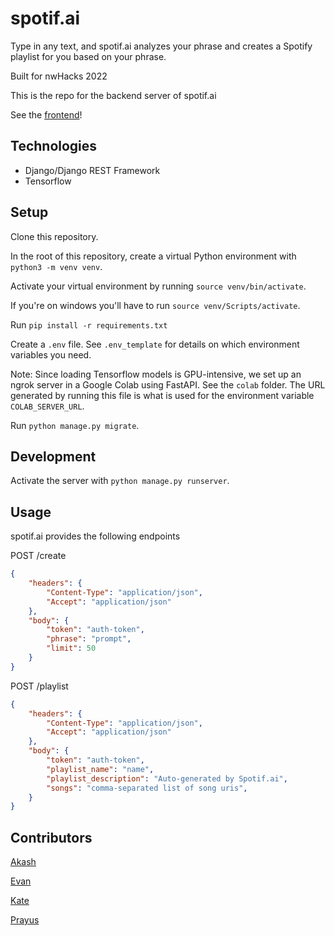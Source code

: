 # spotif.ai

Type in any text, and spotif.ai analyzes your phrase and creates a Spotify playlist for you based on your phrase.

Built for nwHacks 2022

This is the repo for the backend server of spotif.ai

See the [frontend](https://github.com/Evanyl/spotifai-front)!

## Technologies

- Django/Django REST Framework
- Tensorflow

## Setup

Clone this repository.

In the root of this repository, create a virtual Python environment with `python3 -m venv venv`.

Activate your virtual environment by running `source venv/bin/activate`.

If you're on windows you'll have to run `source venv/Scripts/activate`.

Run `pip install -r requirements.txt`

Create a `.env` file. See `.env_template` for details on which environment variables you need.

Note: Since loading Tensorflow models is GPU-intensive, we set up an ngrok server in a Google Colab using FastAPI. See the `colab` folder. The URL generated by running this file is what is used for the environment variable `COLAB_SERVER_URL`.

Run `python manage.py migrate`.

## Development

Activate the server with `python manage.py runserver`.

## Usage

spotif.ai provides the following endpoints

POST /create
```json
{
    "headers": {
        "Content-Type": "application/json",
        "Accept": "application/json"
    },
    "body": {
        "token": "auth-token",
        "phrase": "prompt",
        "limit": 50
    }
}
```

POST /playlist
```json
{
    "headers": {
        "Content-Type": "application/json",
        "Accept": "application/json"
    },
    "body": {
        "token": "auth-token",
        "playlist_name": "name",
        "playlist_description": "Auto-generated by Spotif.ai",
        "songs": "comma-separated list of song uris",
    }
}
```

## Contributors

[Akash](https://github.com/Akash2002)

[Evan](https://github.com/Evanyl)

[Kate](https://github.com/katejh)

[Prayus](https://github.com/PrayusShrestha)
